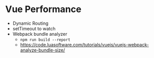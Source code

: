 # Vue Performance

- Dynamic Routing
- setTimeout to watch
- Webpack bundle analyzer
   * `npm run build --report`
   * https://code.luasoftware.com/tutorials/vuejs/vuejs-webpack-analyze-bundle-size/

